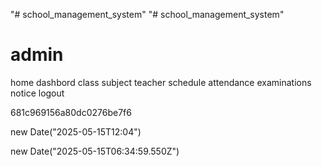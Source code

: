 "# school_management_system" 
"# school_management_system" 
<!-- school_id get from req.user -->

# admin
home
dashbord
class
subject
teacher
schedule
attendance
examinations
notice
logout


681c969156a80dc0276be7f6


new Date("2025-05-15T12:04")

new Date("2025-05-15T06:34:59.550Z")
